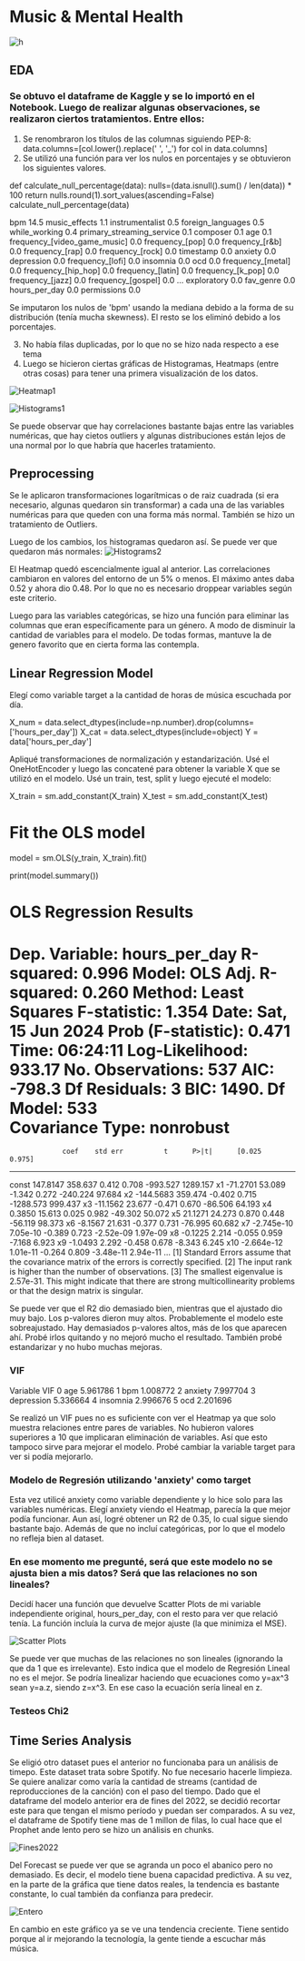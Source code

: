 # Music & Mental Health

![h](fotomusica.png)

## EDA
### Se obtuvo el dataframe de Kaggle y se lo importó en el Notebook. Luego de realizar algunas observaciones, se realizaron ciertos tratamientos. Entre ellos:

1) Se renombraron los títulos de las columnas siguiendo PEP-8: data.columns=[col.lower().replace(' ', '_') for col in data.columns]
2) Se utilizó una función para ver los nulos en porcentajes y se obtuvieron los siguientes valores.

def calculate_null_percentage(data):
    nulls=(data.isnull().sum() / len(data)) * 100
    return nulls.round(1).sort_values(ascending=False)
calculate_null_percentage(data)

bpm                             14.5
music_effects                    1.1
instrumentalist                  0.5
foreign_languages                0.5
while_working                    0.4
primary_streaming_service        0.1
composer                         0.1
age                              0.1
frequency_[video_game_music]     0.0
frequency_[pop]                  0.0
frequency_[r&b]                  0.0
frequency_[rap]                  0.0
frequency_[rock]                 0.0
timestamp                        0.0
anxiety                          0.0
depression                       0.0
frequency_[lofi]                 0.0
insomnia                         0.0
ocd                              0.0
frequency_[metal]                0.0
frequency_[hip_hop]              0.0
frequency_[latin]                0.0
frequency_[k_pop]                0.0
frequency_[jazz]                 0.0
frequency_[gospel]               0.0
...
exploratory                      0.0
fav_genre                        0.0
hours_per_day                    0.0
permissions                      0.0

Se imputaron los nulos de 'bpm' usando la mediana debido a la forma de su distribución (tenía mucha skewness). El resto se los eliminó debido a los porcentajes.

3) No había filas duplicadas, por lo que no se hizo nada respecto a ese tema
4) Luego se hicieron ciertas gráficas de Histogramas, Heatmaps (entre otras cosas) para tener una primera visualización de los datos.

![Heatmap1](heatmap_1.png)

![Histograms1](histograms1.png)

Se puede observar que hay correlaciones bastante bajas entre las variables numéricas, que hay cietos outliers y algunas distribuciones están lejos de una normal por lo que habría que hacerles tratamiento.

## Preprocessing

Se le aplicaron transformaciones logarítmicas o de raiz cuadrada (si era necesario, algunas quedaron sin transformar) a cada una de las variables numéricas para que queden con una forma más normal. También se hizo un tratamiento de Outliers.

Luego de los cambios, los histogramas quedaron así. Se puede ver que quedaron más normales:
![Histograms2](histograms2.png)

El Heatmap quedó escencialmente igual al anterior. Las correlaciones cambiaron en valores del entorno de un 5% o menos. El máximo antes daba 0.52 y ahora dio 0.48. Por lo que no es necesario droppear variables según este criterio.

Luego para las variables categóricas,
se hizo una función para eliminar las columnas que eran específicamente para un género. A modo de disminuir la cantidad de variables para el modelo. De todas formas, mantuve la de genero favorito que en cierta forma las contempla.

## Linear Regression Model

Elegí como variable target a la cantidad de horas de música escuchada por día.

X_num = data.select_dtypes(include=np.number).drop(columns=['hours_per_day'])
X_cat = data.select_dtypes(include=object)
Y = data['hours_per_day']

Apliqué transformaciones de normalización y estandarización. Usé el OneHotEncoder y luego las concatené para obtener la variable X
que se utilizó en el modelo. Usé un train, test, split y luego ejecuté el modelo:

X_train = sm.add_constant(X_train)
X_test = sm.add_constant(X_test)

# Fit the OLS model
model = sm.OLS(y_train, X_train).fit()

print(model.summary())

OLS Regression Results                            
==============================================================================
Dep. Variable:          hours_per_day   R-squared:                       0.996
Model:                            OLS   Adj. R-squared:                  0.260
Method:                 Least Squares   F-statistic:                     1.354
Date:                Sat, 15 Jun 2024   Prob (F-statistic):              0.471
Time:                        06:24:11   Log-Likelihood:                 933.17
No. Observations:                 537   AIC:                            -798.3
Df Residuals:                       3   BIC:                             1490.
Df Model:                         533                                         
Covariance Type:            nonrobust                                         
==============================================================================
                 coef    std err          t      P>|t|      [0.025      0.975]
------------------------------------------------------------------------------
const        147.8147    358.637      0.412      0.708    -993.527    1289.157
x1           -71.2701     53.089     -1.342      0.272    -240.224      97.684
x2          -144.5683    359.474     -0.402      0.715   -1288.573     999.437
x3           -11.1562     23.677     -0.471      0.670     -86.506      64.193
x4             0.3850     15.613      0.025      0.982     -49.302      50.072
x5            21.1271     24.273      0.870      0.448     -56.119      98.373
x6            -8.1567     21.631     -0.377      0.731     -76.995      60.682
x7         -2.745e-10   7.05e-10     -0.389      0.723   -2.52e-09    1.97e-09
x8            -0.1225      2.214     -0.055      0.959      -7.168       6.923
x9            -1.0493      2.292     -0.458      0.678      -8.343       6.245
x10        -2.664e-12   1.01e-11     -0.264      0.809   -3.48e-11    2.94e-11
...
[1] Standard Errors assume that the covariance matrix of the errors is correctly specified.
[2] The input rank is higher than the number of observations.
[3] The smallest eigenvalue is 2.57e-31. This might indicate that there are
strong multicollinearity problems or that the design matrix is singular.




Se puede ver que el R2 dio demasiado bien, mientras que el ajustado dio muy bajo. Los p-valores dieron muy altos. Probablemente el modelo este sobreajustado. Hay demasiados p-valores altos, más de los que aparecen ahí. Probé irlos quitando y no mejoró mucho el resultado. También probé estandarizar y no hubo muchas mejoras. 


### VIF

  Variable	      VIF
0	age	        5.961786
1	bpm	        1.008772
2	anxiety	    7.997704
3	depression	5.336664
4	insomnia	2.996676
5	ocd	        2.201696

Se realizó un VIF pues no es suficiente con ver el Heatmap ya que solo muestra relaciones entre pares de variables.
No hubieron valores superiores a 10 que implicaran eliminación de variables. Así que esto tampoco sirve para mejorar el modelo.
Probé cambiar la variable target para ver si podía mejorarlo. 

### Modelo de Regresión utilizando 'anxiety' como target
Esta vez utilicé anxiety como variable dependiente y lo hice solo para las variables numéricas. Elegí anxiety viendo el Heatmap, parecía la que mejor podía funcionar. Aun así, logré obtener un R2 de 0.35, lo cual sigue siendo bastante bajo. Además de que no incluí
categóricas, por lo que el modelo no refleja bien al dataset.

### En ese momento me pregunté, será que este modelo no se ajusta bien a mis datos? Será que las relaciones no son lineales?

Decidí hacer una función que devuelve Scatter Plots de mi variable independiente original, hours_per_day, con el resto para ver que relació tenía. La función incluía la curva de mejor ajuste (la que minimiza el MSE). 

![Scatter Plots](scatters.png)

Se puede ver que muchas de las relaciones no son lineales (ignorando la que da 1 que es irrelevante). Esto indica que el modelo de Regresión Lineal no es el mejor. Se podría linealizar haciendo que ecuaciones como y=ax^3 sean y=a.z, siendo z=x^3. En ese caso la ecuación sería lineal en z. 

### Testeos Chi2

## Time Series Analysis
Se eligió otro dataset pues el anterior no funcionaba para un análisis de timepo. Este dataset trata sobre Spotify.
No fue necesario hacerle limpieza. 
Se quiere analizar como varía la cantidad de streams (cantidad de reproducciones de la canción) con el paso del tiempo.
Dado que el dataframe del modelo anterior era de fines del 2022, se decidió recortar este para que tengan el mismo período y puedan ser comparados. A su vez, el dataframe de Spotify tiene mas de 1 millon de filas, lo cual hace que el Prophet ande lento pero se hizo un análisis en chunks.


![Fines2022](cortito.png)

Del Forecast se puede ver que se agranda un poco el abanico pero no demasiado. Es decir, el modelo tiene buena capacidad predictiva. A su vez, en la parte de la gráfica que tiene datos reales, la tendencia es bastante constante, lo cual también da confianza para predecir. 


![Entero](total.png)

En cambio en este gráfico ya se ve una tendencia creciente. Tiene sentido porque al ir mejorando la tecnología, la gente tiende a escuchar más música.











